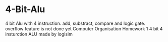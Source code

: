 # 4-Bit-Alu
4 bit Alu with 4 instruction. add, substract, compare and logic gate. overflow feature is not done yet 
Computer Organisation Homework 1
4 bit 4 insturction ALU made by logisim
